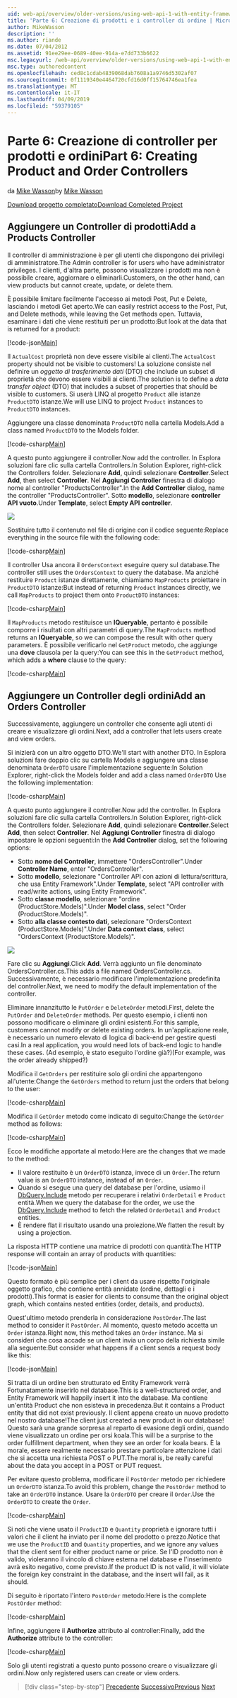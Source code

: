 ```yaml
---
uid: web-api/overview/older-versions/using-web-api-1-with-entity-framework-5/using-web-api-with-entity-framework-part-6
title: 'Parte 6: Creazione di prodotti e i controller di ordine | Microsoft Docs'
author: MikeWasson
description: ''
ms.author: riande
ms.date: 07/04/2012
ms.assetid: 91ee29ee-0689-40ee-914a-e7dd733b6622
msc.legacyurl: /web-api/overview/older-versions/using-web-api-1-with-entity-framework-5/using-web-api-with-entity-framework-part-6
msc.type: authoredcontent
ms.openlocfilehash: ced8c1cdab4839068dab7608a1a9746d5302af07
ms.sourcegitcommit: 0f1119340e4464720cfd16d0ff15764746ea1fea
ms.translationtype: MT
ms.contentlocale: it-IT
ms.lasthandoff: 04/09/2019
ms.locfileid: "59379105"
---
```

# <a name="part-6-creating-product-and-order-controllers"></a><span data-ttu-id="9a510-102">Parte 6: Creazione di controller per prodotti e ordini</span><span class="sxs-lookup"><span data-stu-id="9a510-102">Part 6: Creating Product and Order Controllers</span></span>

<span data-ttu-id="9a510-103">da [Mike Wasson](https://github.com/MikeWasson)</span><span class="sxs-lookup"><span data-stu-id="9a510-103">by [Mike Wasson](https://github.com/MikeWasson)</span></span>

[<span data-ttu-id="9a510-104">Download progetto completato</span><span class="sxs-lookup"><span data-stu-id="9a510-104">Download Completed Project</span></span>](http://code.msdn.microsoft.com/ASP-NET-Web-API-with-afa30545)

## <a name="add-a-products-controller"></a><span data-ttu-id="9a510-105">Aggiungere un Controller di prodotti</span><span class="sxs-lookup"><span data-stu-id="9a510-105">Add a Products Controller</span></span>

<span data-ttu-id="9a510-106">Il controller di amministrazione è per gli utenti che dispongono dei privilegi di amministratore.</span><span class="sxs-lookup"><span data-stu-id="9a510-106">The Admin controller is for users who have administrator privileges.</span></span> <span data-ttu-id="9a510-107">I clienti, d'altra parte, possono visualizzare i prodotti ma non è possibile creare, aggiornare o eliminarli.</span><span class="sxs-lookup"><span data-stu-id="9a510-107">Customers, on the other hand, can view products but cannot create, update, or delete them.</span></span>

<span data-ttu-id="9a510-108">È possibile limitare facilmente l'accesso ai metodi Post, Put e Delete, lasciando i metodi Get aperto.</span><span class="sxs-lookup"><span data-stu-id="9a510-108">We can easily restrict access to the Post, Put, and Delete methods, while leaving the Get methods open.</span></span> <span data-ttu-id="9a510-109">Tuttavia, esaminare i dati che viene restituiti per un prodotto:</span><span class="sxs-lookup"><span data-stu-id="9a510-109">But look at the data that is returned for a product:</span></span>

[!code-json[Main](using-web-api-with-entity-framework-part-6/samples/sample1.json?highlight=1)]

<span data-ttu-id="9a510-110">Il `ActualCost` proprietà non deve essere visibile ai clienti.</span><span class="sxs-lookup"><span data-stu-id="9a510-110">The `ActualCost` property should not be visible to customers!</span></span> <span data-ttu-id="9a510-111">La soluzione consiste nel definire un *oggetto di trasferimento dati* (DTO) che include un subset di proprietà che devono essere visibili ai clienti.</span><span class="sxs-lookup"><span data-stu-id="9a510-111">The solution is to define a *data transfer object* (DTO) that includes a subset of properties that should be visible to customers.</span></span> <span data-ttu-id="9a510-112">Si userà LINQ al progetto `Product` alle istanze `ProductDTO` istanze.</span><span class="sxs-lookup"><span data-stu-id="9a510-112">We will use LINQ to project `Product` instances to `ProductDTO` instances.</span></span>

<span data-ttu-id="9a510-113">Aggiungere una classe denominata `ProductDTO` nella cartella Models.</span><span class="sxs-lookup"><span data-stu-id="9a510-113">Add a class named `ProductDTO` to the Models folder.</span></span>

[!code-csharp[Main](using-web-api-with-entity-framework-part-6/samples/sample2.cs)]

<span data-ttu-id="9a510-114">A questo punto aggiungere il controller.</span><span class="sxs-lookup"><span data-stu-id="9a510-114">Now add the controller.</span></span> <span data-ttu-id="9a510-115">In Esplora soluzioni fare clic sulla cartella Controllers.</span><span class="sxs-lookup"><span data-stu-id="9a510-115">In Solution Explorer, right-click the Controllers folder.</span></span> <span data-ttu-id="9a510-116">Selezionare **Add**, quindi selezionare **Controller**.</span><span class="sxs-lookup"><span data-stu-id="9a510-116">Select **Add**, then select **Controller**.</span></span> <span data-ttu-id="9a510-117">Nel **Aggiungi Controller** finestra di dialogo nome al controller &quot;ProductsController&quot;.</span><span class="sxs-lookup"><span data-stu-id="9a510-117">In the **Add Controller** dialog, name the controller &quot;ProductsController&quot;.</span></span> <span data-ttu-id="9a510-118">Sotto **modello**, selezionare **controller API vuoto**.</span><span class="sxs-lookup"><span data-stu-id="9a510-118">Under **Template**, select **Empty API controller**.</span></span>

![](using-web-api-with-entity-framework-part-6/_static/image1.png)

<span data-ttu-id="9a510-119">Sostituire tutto il contenuto nel file di origine con il codice seguente:</span><span class="sxs-lookup"><span data-stu-id="9a510-119">Replace everything in the source file with the following code:</span></span>

[!code-csharp[Main](using-web-api-with-entity-framework-part-6/samples/sample3.cs)]

<span data-ttu-id="9a510-120">Il controller Usa ancora il `OrdersContext` eseguire query sul database.</span><span class="sxs-lookup"><span data-stu-id="9a510-120">The controller still uses the `OrdersContext` to query the database.</span></span> <span data-ttu-id="9a510-121">Ma anziché restituire `Product` istanze direttamente, chiamiamo `MapProducts` proiettare in `ProductDTO` istanze:</span><span class="sxs-lookup"><span data-stu-id="9a510-121">But instead of returning `Product` instances directly, we call `MapProducts` to project them onto `ProductDTO` instances:</span></span>

[!code-csharp[Main](using-web-api-with-entity-framework-part-6/samples/sample4.cs?highlight=1)]

<span data-ttu-id="9a510-122">Il `MapProducts` metodo restituisce un **IQueryable**, pertanto è possibile comporre i risultati con altri parametri di query.</span><span class="sxs-lookup"><span data-stu-id="9a510-122">The `MapProducts` method returns an **IQueryable**, so we can compose the result with other query parameters.</span></span> <span data-ttu-id="9a510-123">È possibile verificarlo nel `GetProduct` metodo, che aggiunge una **dove** clausola per la query:</span><span class="sxs-lookup"><span data-stu-id="9a510-123">You can see this in the `GetProduct` method, which adds a **where** clause to the query:</span></span>

[!code-csharp[Main](using-web-api-with-entity-framework-part-6/samples/sample5.cs?highlight=2)]

## <a name="add-an-orders-controller"></a><span data-ttu-id="9a510-124">Aggiungere un Controller degli ordini</span><span class="sxs-lookup"><span data-stu-id="9a510-124">Add an Orders Controller</span></span>

<span data-ttu-id="9a510-125">Successivamente, aggiungere un controller che consente agli utenti di creare e visualizzare gli ordini.</span><span class="sxs-lookup"><span data-stu-id="9a510-125">Next, add a controller that lets users create and view orders.</span></span>

<span data-ttu-id="9a510-126">Si inizierà con un altro oggetto DTO.</span><span class="sxs-lookup"><span data-stu-id="9a510-126">We'll start with another DTO.</span></span> <span data-ttu-id="9a510-127">In Esplora soluzioni fare doppio clic su cartella Models e aggiungere una classe denominata `OrderDTO` usare l'implementazione seguente:</span><span class="sxs-lookup"><span data-stu-id="9a510-127">In Solution Explorer, right-click the Models folder and add a class named `OrderDTO` Use the following implementation:</span></span>

[!code-csharp[Main](using-web-api-with-entity-framework-part-6/samples/sample6.cs)]

<span data-ttu-id="9a510-128">A questo punto aggiungere il controller.</span><span class="sxs-lookup"><span data-stu-id="9a510-128">Now add the controller.</span></span> <span data-ttu-id="9a510-129">In Esplora soluzioni fare clic sulla cartella Controllers.</span><span class="sxs-lookup"><span data-stu-id="9a510-129">In Solution Explorer, right-click the Controllers folder.</span></span> <span data-ttu-id="9a510-130">Selezionare **Add**, quindi selezionare **Controller**.</span><span class="sxs-lookup"><span data-stu-id="9a510-130">Select **Add**, then select **Controller**.</span></span> <span data-ttu-id="9a510-131">Nel **Aggiungi Controller** finestra di dialogo impostare le opzioni seguenti:</span><span class="sxs-lookup"><span data-stu-id="9a510-131">In the **Add Controller** dialog, set the following options:</span></span>

- <span data-ttu-id="9a510-132">Sotto **nome del Controller**, immettere "OrdersController".</span><span class="sxs-lookup"><span data-stu-id="9a510-132">Under **Controller Name**, enter "OrdersController".</span></span>
- <span data-ttu-id="9a510-133">Sotto **modello**, selezionare "Controller API con azioni di lettura/scrittura, che usa Entity Framework".</span><span class="sxs-lookup"><span data-stu-id="9a510-133">Under **Template**, select "API controller with read/write actions, using Entity Framework".</span></span>
- <span data-ttu-id="9a510-134">Sotto **classe modello**, selezionare &quot;ordine (ProductStore.Models)&quot;.</span><span class="sxs-lookup"><span data-stu-id="9a510-134">Under **Model class**, select &quot;Order (ProductStore.Models)&quot;.</span></span>
- <span data-ttu-id="9a510-135">Sotto **alla classe contesto dati**, selezionare &quot;OrdersContext (ProductStore.Models)&quot;.</span><span class="sxs-lookup"><span data-stu-id="9a510-135">Under **Data context class**, select &quot;OrdersContext (ProductStore.Models)&quot;.</span></span>

![](using-web-api-with-entity-framework-part-6/_static/image2.png)

<span data-ttu-id="9a510-136">Fare clic su **Aggiungi**.</span><span class="sxs-lookup"><span data-stu-id="9a510-136">Click **Add**.</span></span> <span data-ttu-id="9a510-137">Verrà aggiunto un file denominato OrdersController.cs.</span><span class="sxs-lookup"><span data-stu-id="9a510-137">This adds a file named OrdersController.cs.</span></span> <span data-ttu-id="9a510-138">Successivamente, è necessario modificare l'implementazione predefinita del controller.</span><span class="sxs-lookup"><span data-stu-id="9a510-138">Next, we need to modify the default implementation of the controller.</span></span>

<span data-ttu-id="9a510-139">Eliminare innanzitutto le `PutOrder` e `DeleteOrder` metodi.</span><span class="sxs-lookup"><span data-stu-id="9a510-139">First, delete the `PutOrder` and `DeleteOrder` methods.</span></span> <span data-ttu-id="9a510-140">Per questo esempio, i clienti non possono modificare o eliminare gli ordini esistenti.</span><span class="sxs-lookup"><span data-stu-id="9a510-140">For this sample, customers cannot modify or delete existing orders.</span></span> <span data-ttu-id="9a510-141">In un'applicazione reale, è necessario un numero elevato di logica di back-end per gestire questi casi.</span><span class="sxs-lookup"><span data-stu-id="9a510-141">In a real application, you would need lots of back-end logic to handle these cases.</span></span> <span data-ttu-id="9a510-142">(Ad esempio, è stato eseguito l'ordine già?)</span><span class="sxs-lookup"><span data-stu-id="9a510-142">(For example, was the order already shipped?)</span></span>

<span data-ttu-id="9a510-143">Modifica il `GetOrders` per restituire solo gli ordini che appartengono all'utente:</span><span class="sxs-lookup"><span data-stu-id="9a510-143">Change the `GetOrders` method to return just the orders that belong to the user:</span></span>

[!code-csharp[Main](using-web-api-with-entity-framework-part-6/samples/sample7.cs)]

<span data-ttu-id="9a510-144">Modifica il `GetOrder` metodo come indicato di seguito:</span><span class="sxs-lookup"><span data-stu-id="9a510-144">Change the `GetOrder` method as follows:</span></span>

[!code-csharp[Main](using-web-api-with-entity-framework-part-6/samples/sample8.cs)]

<span data-ttu-id="9a510-145">Ecco le modifiche apportate al metodo:</span><span class="sxs-lookup"><span data-stu-id="9a510-145">Here are the changes that we made to the method:</span></span>

- <span data-ttu-id="9a510-146">Il valore restituito è un `OrderDTO` istanza, invece di un `Order`.</span><span class="sxs-lookup"><span data-stu-id="9a510-146">The return value is an `OrderDTO` instance, instead of an `Order`.</span></span>
- <span data-ttu-id="9a510-147">Quando si esegue una query del database per l'ordine, usiamo il [DbQuery.Include](https://msdn.microsoft.com/library/gg696395) metodo per recuperare i relativi `OrderDetail` e `Product` entità.</span><span class="sxs-lookup"><span data-stu-id="9a510-147">When we query the database for the order, we use the [DbQuery.Include](https://msdn.microsoft.com/library/gg696395) method to fetch the related `OrderDetail` and `Product` entities.</span></span>
- <span data-ttu-id="9a510-148">È rendere flat il risultato usando una proiezione.</span><span class="sxs-lookup"><span data-stu-id="9a510-148">We flatten the result by using a projection.</span></span>

<span data-ttu-id="9a510-149">La risposta HTTP contiene una matrice di prodotti con quantità:</span><span class="sxs-lookup"><span data-stu-id="9a510-149">The HTTP response will contain an array of products with quantities:</span></span>

[!code-json[Main](using-web-api-with-entity-framework-part-6/samples/sample9.json)]

<span data-ttu-id="9a510-150">Questo formato è più semplice per i client da usare rispetto l'originale oggetto grafico, che contiene entità annidate (ordine, dettagli e i prodotti).</span><span class="sxs-lookup"><span data-stu-id="9a510-150">This format is easier for clients to consume than the original object graph, which contains nested entities (order, details, and products).</span></span>

<span data-ttu-id="9a510-151">Quest'ultimo metodo prenderla in considerazione `PostOrder`.</span><span class="sxs-lookup"><span data-stu-id="9a510-151">The last method to consider it `PostOrder`.</span></span> <span data-ttu-id="9a510-152">Al momento, questo metodo accetta un `Order` istanza.</span><span class="sxs-lookup"><span data-stu-id="9a510-152">Right now, this method takes an `Order` instance.</span></span> <span data-ttu-id="9a510-153">Ma si consideri che cosa accade se un client invia un corpo della richiesta simile alla seguente:</span><span class="sxs-lookup"><span data-stu-id="9a510-153">But consider what happens if a client sends a request body like this:</span></span>

[!code-json[Main](using-web-api-with-entity-framework-part-6/samples/sample10.json)]

<span data-ttu-id="9a510-154">Si tratta di un ordine ben strutturato ed Entity Framework verrà Fortunatamente inserirlo nel database.</span><span class="sxs-lookup"><span data-stu-id="9a510-154">This is a well-structured order, and Entity Framework will happily insert it into the database.</span></span> <span data-ttu-id="9a510-155">Ma contiene un'entità Product che non esisteva in precedenza.</span><span class="sxs-lookup"><span data-stu-id="9a510-155">But it contains a Product entity that did not exist previously.</span></span> <span data-ttu-id="9a510-156">Il client appena creato un nuovo prodotto nel nostro database!</span><span class="sxs-lookup"><span data-stu-id="9a510-156">The client just created a new product in our database!</span></span> <span data-ttu-id="9a510-157">Questo sarà una grande sorpresa al reparto di evasione degli ordini, quando viene visualizzato un ordine per orsi koala.</span><span class="sxs-lookup"><span data-stu-id="9a510-157">This will be a surprise to the order fulfillment department, when they see an order for koala bears.</span></span> <span data-ttu-id="9a510-158">È la morale, essere realmente necessario prestare particolare attenzione i dati che si accetta una richiesta POST o PUT.</span><span class="sxs-lookup"><span data-stu-id="9a510-158">The moral is, be really careful about the data you accept in a POST or PUT request.</span></span>

<span data-ttu-id="9a510-159">Per evitare questo problema, modificare il `PostOrder` metodo per richiedere un `OrderDTO` istanza.</span><span class="sxs-lookup"><span data-stu-id="9a510-159">To avoid this problem, change the `PostOrder` method to take an `OrderDTO` instance.</span></span> <span data-ttu-id="9a510-160">Usare la `OrderDTO` per creare il `Order`.</span><span class="sxs-lookup"><span data-stu-id="9a510-160">Use the `OrderDTO` to create the `Order`.</span></span>

[!code-csharp[Main](using-web-api-with-entity-framework-part-6/samples/sample11.cs)]

<span data-ttu-id="9a510-161">Si noti che viene usato il `ProductID` e `Quantity` proprietà e ignorare tutti i valori che il client ha inviato per il nome del prodotto o prezzo.</span><span class="sxs-lookup"><span data-stu-id="9a510-161">Notice that we use the `ProductID` and `Quantity` properties, and we ignore any values that the client sent for either product name or price.</span></span> <span data-ttu-id="9a510-162">Se l'ID prodotto non è valido, violeranno il vincolo di chiave esterna nel database e l'inserimento avrà esito negativo, come previsto.</span><span class="sxs-lookup"><span data-stu-id="9a510-162">If the product ID is not valid, it will violate the foreign key constraint in the database, and the insert will fail, as it should.</span></span>

<span data-ttu-id="9a510-163">Di seguito è riportato l'intero `PostOrder` metodo:</span><span class="sxs-lookup"><span data-stu-id="9a510-163">Here is the complete `PostOrder` method:</span></span>

[!code-csharp[Main](using-web-api-with-entity-framework-part-6/samples/sample12.cs)]

<span data-ttu-id="9a510-164">Infine, aggiungere il **Authorize** attributo al controller:</span><span class="sxs-lookup"><span data-stu-id="9a510-164">Finally, add the **Authorize** attribute to the controller:</span></span>

[!code-csharp[Main](using-web-api-with-entity-framework-part-6/samples/sample13.cs)]

<span data-ttu-id="9a510-165">Solo gli utenti registrati a questo punto possono creare o visualizzare gli ordini.</span><span class="sxs-lookup"><span data-stu-id="9a510-165">Now only registered users can create or view orders.</span></span>

> [!div class="step-by-step"]
> <span data-ttu-id="9a510-166">[Precedente](using-web-api-with-entity-framework-part-5.md)
> [Successivo](using-web-api-with-entity-framework-part-7.md)</span><span class="sxs-lookup"><span data-stu-id="9a510-166">[Previous](using-web-api-with-entity-framework-part-5.md)
[Next](using-web-api-with-entity-framework-part-7.md)</span></span>
